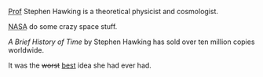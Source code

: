 <!DOCTYPE html>
<html lang="en">
<head>
    <meta charset="UTF-8">
    <meta name="viewport" content="width=device-width, initial-scale=1.0">
    <title>Document</title>
</head>
<body>
    <p><abbr title="Professor">Prof</abbr> Stephen
        Hawking is a theoretical physicist and
        cosmologist.</p>
       <p><acronym title="National Aeronautics and Space
        Administration">NASA</acronym> do some crazy
        space stuff.</p>
        <p><cite>A Brief History of Time</cite> by Stephen
            Hawking has sold over ten million copies
            worldwide.</p>
            <p>It was the <del>worst</del> <ins>best</ins> idea
                she had ever had.</p>
                 

</body>
</html>
